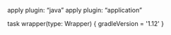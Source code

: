 apply plugin: “java”
apply plugin: “application”

task wrapper(type: Wrapper) {
    gradleVersion = '1.12'
}
